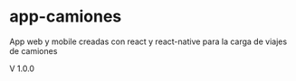 # app-camiones
App web y mobile creadas con react y react-native para la carga de viajes de camiones

V 1.0.0